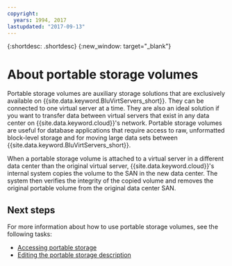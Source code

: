 ```yaml
---
copyright:
  years: 1994, 2017
lastupdated: "2017-09-13"
---
```


{:shortdesc: .shortdesc}
{:new_window: target="_blank"}

# About portable storage volumes

Portable storage volumes are auxiliary storage solutions that are exclusively available on {{site.data.keyword.BluVirtServers_short}}. They can be connected to one virtual server at a time. They are also an ideal solution if you want to transfer data between virtual servers that exist in any data center on {{site.data.keyword.cloud}}'s network. Portable storage volumes are useful for database applications that require access to raw, unformatted block-level storage and for moving large data sets between {{site.data.keyword.BluVirtServers_short}}.

When a portable storage volume is attached to a virtual server in a different data center than the original virtual server, {{site.data.keyword.cloud}}'s internal system copies the volume to the SAN in the new data center. The system then verifies the integrity of the copied volume and removes the original portable volume from the original data center SAN.

## Next steps
For more information about how to use portable storage volumes, see the following tasks:
* [Accessing portable storage](../storage/access-portable-storage-screen.html)
* [Editing the portable storage description](../storage/edit-description-portable-storage-volume-psv.html)

